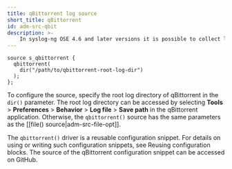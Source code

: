 ```yaml
---
title: qBittorrent log source
short_title: qBittorrent
id: adm-src-qbit
description: >-
    In syslog-ng OSE 4.6 and later versions it is possible to collect logs of the qBittorrent application.
---
```


```config
source s_qbittorrent {
  qbittorrent(
    dir("/path/to/qbittorrent-root-log-dir")
  );
};
```

To configure the source, specify the root log directory of qBittorrent in the `dir()` parameter. The root log directory can be accessed by selecting **Tools** &#62; **Preferences** &#62; **Behavior** &#62; **Log file** &#62; **Save path** in the qBittorrent application. Otherwise, the `qbittorrent()` source has the same parameters as the [[file() source|adm-src-file-opt]].

The `qbittorrent()` driver is a reusable configuration snippet. For details on using or writing such configuration snippets, see Reusing configuration blocks. The source of the qBittorrent configuration snippet can be accessed on GitHub.
